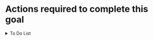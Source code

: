 # Actions required to complete this goal

<details>

<summary>To Do List</summary>

- Need to create a bigger arm. The yahboom robot is tiny. Can barely pick up a branch from tabletop. I can use possibly to prototype code for later use. The branches can be more than 24 inches long. Arm needs to be able to reach into a bin and move end-effector holding branch above a tray for fan leaf removal.
- Create custom data sets for individual buds and branches.
- The camera will identify the branch closest to the end effector and send the coordinates to the branch arm to pick up and hold. There will be many other branches that look similar and will be close together.
- 

</details>